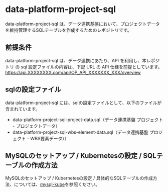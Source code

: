 # data-platform-project-sql  
data-platform-project-sql は、データ連携基盤において、プロジェクトデータを維持管理するSQLテーブルを作成するためのレポジトリです。  

## 前提条件  
data-platform-project-sql は、データ連携にあたり、API を利用し、本レポジトリ の sql 設定ファイルの内容は、下記 URL の API 仕様を前提としています。  
https://api.XXXXXXXX.com/api/OP_API_XXXXXXX_XXX/overview      

## sqlの設定ファイル

data-platform-project-sql には、sqlの設定ファイルとして、以下のファイルが含まれています。  

* data-platform-project-sql-project-data.sql（データ連携基盤 プロジェクト - プロジェクトデータ）
* data-platform-project-sql-wbs-element-data.sql（データ連携基盤 プロジェクト - WBS要素データ））

## MySQLのセットアップ / Kubernetesの設定 / SQLテーブルの作成方法
MySQLのセットアップ / Kubernetesの設定 / 具体的なSQLテーブルの作成方法、については、[mysql-kube](https://github.com/latonaio/mysql-kube)を参照ください。
